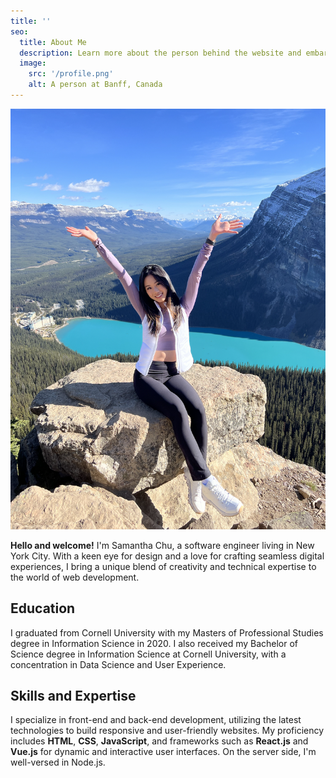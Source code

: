 ```yaml
---
title: ''
seo:
  title: About Me
  description: Learn more about the person behind the website and embark on a journey of inspiration and shared experiences.
  image:
    src: '/profile.png'
    alt: A person at Banff, Canada
---
```


![Alt text for image](/profile.png)

**Hello and welcome!** I'm Samantha Chu, a software engineer living in New York City. With a keen eye for design and a love for crafting seamless digital experiences, I bring a unique blend of creativity and technical expertise to the world of web development. 

## Education

I graduated from Cornell University with my Masters of Professional Studies degree in Information Science in 2020. I also received my Bachelor of Science degree in Information Science at Cornell University, with a concentration in Data Science and User Experience. 

## Skills and Expertise

I specialize in front-end and back-end development, utilizing the latest technologies to build responsive and user-friendly websites. My proficiency includes **HTML**, **CSS**, **JavaScript**, and frameworks such as **React.js** and **Vue.js** for dynamic and interactive user interfaces. On the server side, I'm well-versed in Node.js.
